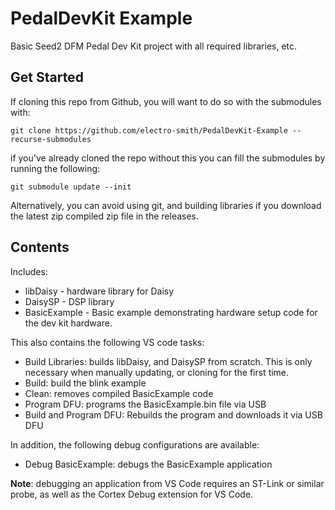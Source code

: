 # PedalDevKit Example

Basic Seed2 DFM Pedal Dev Kit project with all required libraries, etc.

## Get Started

If cloning this repo from Github, you will want to do so with the submodules with:

```console
git clone https://github.com/electro-smith/PedalDevKit-Example --recurse-submodules
```

if you've already cloned the repo without this you can fill the submodules by running the following:

```console
git submodule update --init
```

Alternatively, you can avoid using git, and building libraries if you download the latest zip compiled zip file in the releases.

## Contents

Includes:

* libDaisy - hardware library for Daisy
* DaisySP - DSP library
* BasicExample - Basic example demonstrating hardware setup code for the dev kit hardware.

This also contains the following VS code tasks:

* Build Libraries: builds libDaisy, and DaisySP from scratch. This is only necessary when manually updating, or cloning for the first time.
* Build: build the blink example
* Clean: removes compiled BasicExample code
* Program DFU: programs the BasicExample.bin file via USB
* Build and Program DFU: Rebuilds the program and downloads it via USB DFU

In addition, the following debug configurations are available:

* Debug BasicExample: debugs the BasicExample application

**Note**: debugging an application from VS Code requires an ST-Link or similar probe, as well as the Cortex Debug extension for VS Code.
